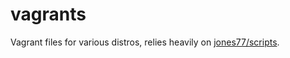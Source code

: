 # vagrants

Vagrant files for various distros, relies heavily on
[jones77/scripts](github.com/jones77/scripts).
